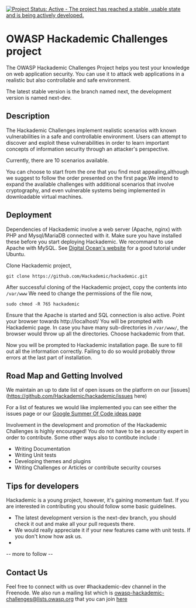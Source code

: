 [![Project Status: Active - The project has reached a stable, usable state and is being actively developed.](http://www.repostatus.org/badges/0.1.0/active.svg)](http://www.repostatus.org/#active)

OWASP Hackademic Challenges project
===================================

The OWASP Hackademic Challenges Project helps you test your knowledge on web application security. You can use it to attack web applications in a realistic but also controllable and safe environment.

The latest stable version is the branch named next, the development version is named next-dev.


Description
-----------

The Hackademic Challenges implement realistic scenarios with known vulnerabilities in a safe and controllable environment. Users can attempt to discover and exploit these vulnerabilities in order to learn important concepts of information security through an attacker's perspective.

Currently, there are 10 scenarios available.

You can choose to start from the one that you find most appealing,although we suggest to follow the order presented on the first page.We intend to expand the available challenges with additional scenarios that involve cryptography, and even vulnerable systems being implemented in downloadable virtual machines.


Deployment
----------

Dependencies of Hackademic involve a web server (Apache, nginx) with PHP and Mysql/MariaDB connected with it. Make sure you have installed these before you start deploying Hackademic. We recommand to use Apache with MySQL. See [Digital Ocean's website](https://www.digitalocean.com/community/tutorials/how-to-install-linux-apache-mysql-php-lamp-stack-on-ubuntu) for a good tutorial under Ubuntu.

Clone Hackademic project,

`git clone https://github.com/Hackademic/hackademic.git`

After successful cloning of the Hackademic project, copy the contents into `/var/www`
We need to change the permissions of the file now,

`sudo chmod -R 765 hackademic`

Ensure that the Apache is started and SQL connection is also active. Point your browser towards http://localhost/
You will be prompted with Hackademic page. In case you have many sub-directories in `/var/www/`, the browser would throw up all the directories.
Choose hackademic from that.

Now you will be prompted to Hackademic installation page.
Be sure to fill out all the information correctly. Failing to do so would probably throw errors at the last part of installation.


Road Map and Getting Involved
-----------------------------

We maintain an up to date list of open issues on the platform on our [issues](https://github.com/Hackademic/hackademic/issues here)

For a list of features we would like implemented you can see either the issues page or our [Google Summer Of Code ideas page](https://www.owasp.org/index.php/GSoC2013_Ideas#OWASP_Hackademic_Challenges_-_New_challenges_and_Improvements_to_the_existing_ones)

Involvement in the development and promotion of the Hackademic Challenges is highly encouraged!
You do not have to be a security expert in order to contribute.
Some other ways also to contibute include :
* Writing Documentation
* Writing Unit tests
* Developing themes and plugins
* Writing Challenges or Articles or contribute security courses


Tips for developers
-------------------

Hackademic is a young project, however, it's gaining momentum fast. If you are interested in contributing you should follow some basic guidelines.

* The latest development version is the next-dev branch, you should check it out and make all your pull requests there.
* We would really appreciate it if your new features came with unit tests. If you don't know how ask us.
* 
-- more to follow --

Contact Us
----------

Feel free to connect with us over #hackademic-dev channel in the Freenode.
We also run a mailing list which is owasp-hackademic-challenges@lists.owasp.org
that you can join [here](https://lists.owasp.org/mailman/listinfo/owasp-hackademic-challenges)



